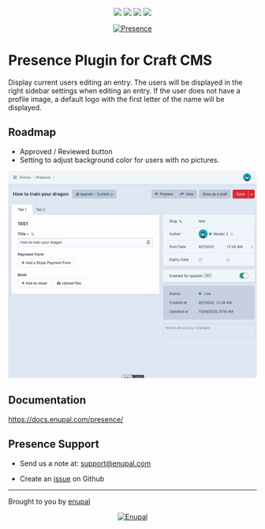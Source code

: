 <p align="center">
<img src="https://scrutinizer-ci.com/g/enupal/presence/badges/quality-score.png?b=master"> <img src="https://scrutinizer-ci.com/g/enupal/presence/badges/coverage.png?b=master"> <img src="https://scrutinizer-ci.com/g/enupal/presence/badges/build.png?b=master"> <img src="https://scrutinizer-ci.com/g/enupal/presence/badges/code-intelligence.svg?b=master">
</p>
<p align="center">
	<a href="https://docs.enupal.com/presence/" target="_blank">
	<img width="212" height="212" src="https://enupal.com/assets/docs/presence-icon.svg" alt="Presence"></a>
</p>

# Presence Plugin for Craft CMS

Display current users editing an entry. The users will be displayed in the right sidebar settings when editing an entry. If the user does not have a profile image, a default logo with the first letter of the name will be displayed.

## Roadmap

- Approved / Reviewed button
- Setting to adjust background color for users with no pictures.

![Screenshot](resources/screenshots/presence.gif)

## Documentation

https://docs.enupal.com/presence/

## Presence Support

* Send us a note at: support@enupal.com

* Create an [issue](https://github.com/enupal/presence/issues) on Github

------------------------------------------------------------

Brought to you by [enupal](https://enupal.com/en)

<p align="center">
	<a href="https://enupal.com/en" target="_blank">
	<img width="169" height="35" src="https://enupal.com/assets/docs/enupal-logo.png" alt="Enupal"></a>
</p>




